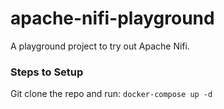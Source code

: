 # apache-nifi-playground
A playground project to try out Apache Nifi.

### Steps to Setup
Git clone the repo and run:
`docker-compose up -d`
